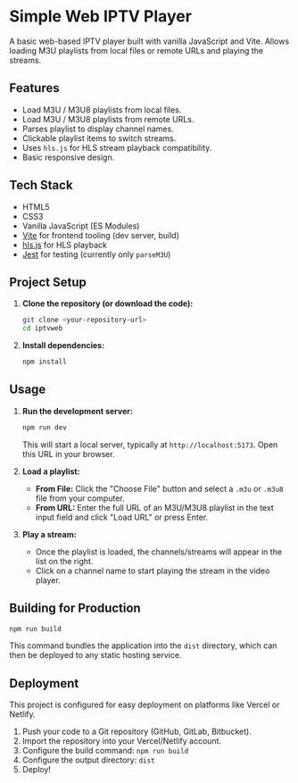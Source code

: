 # Simple Web IPTV Player

A basic web-based IPTV player built with vanilla JavaScript and Vite. Allows loading M3U playlists from local files or remote URLs and playing the streams.

## Features

*   Load M3U / M3U8 playlists from local files.
*   Load M3U / M3U8 playlists from remote URLs.
*   Parses playlist to display channel names.
*   Clickable playlist items to switch streams.
*   Uses `hls.js` for HLS stream playback compatibility.
*   Basic responsive design.

## Tech Stack

*   HTML5
*   CSS3
*   Vanilla JavaScript (ES Modules)
*   [Vite](https://vitejs.dev/) for frontend tooling (dev server, build)
*   [hls.js](https://github.com/video-dev/hls.js/) for HLS playback
*   [Jest](https://jestjs.io/) for testing (currently only `parseM3U`)

## Project Setup

1.  **Clone the repository (or download the code):**
    ```bash
    git clone <your-repository-url>
    cd iptvweb
    ```
2.  **Install dependencies:**
    ```bash
    npm install
    ```

## Usage

1.  **Run the development server:**
    ```bash
    npm run dev
    ```
    This will start a local server, typically at `http://localhost:5173`. Open this URL in your browser.

2.  **Load a playlist:**
    *   **From File:** Click the "Choose File" button and select a `.m3u` or `.m3u8` file from your computer.
    *   **From URL:** Enter the full URL of an M3U/M3U8 playlist in the text input field and click "Load URL" or press Enter.

3.  **Play a stream:**
    *   Once the playlist is loaded, the channels/streams will appear in the list on the right.
    *   Click on a channel name to start playing the stream in the video player.

## Building for Production

```bash
npm run build
```
This command bundles the application into the `dist` directory, which can then be deployed to any static hosting service.

## Deployment

This project is configured for easy deployment on platforms like Vercel or Netlify.

1.  Push your code to a Git repository (GitHub, GitLab, Bitbucket).
2.  Import the repository into your Vercel/Netlify account.
3.  Configure the build command: `npm run build`
4.  Configure the output directory: `dist`
5.  Deploy!
